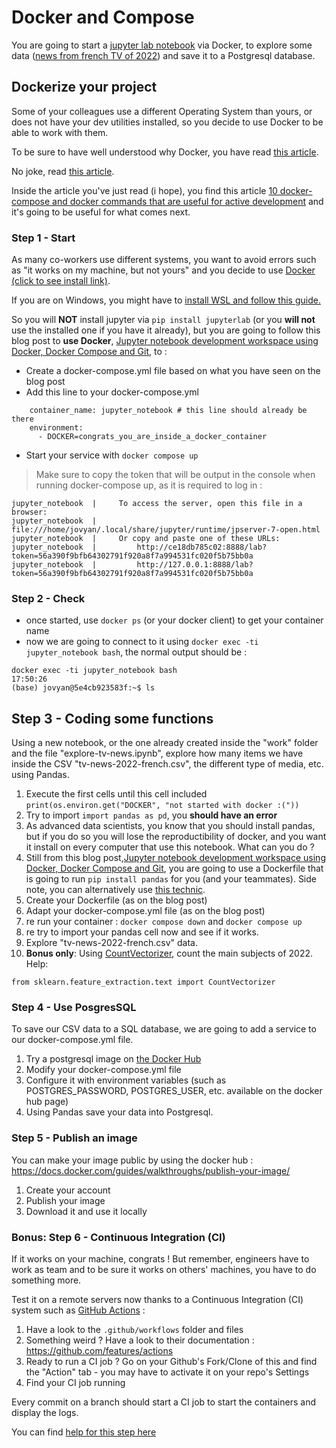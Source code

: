 # Docker and Compose 
You are going to start a [jupyter lab notebook](https://jupyter.org/install) via Docker, to explore some data ([news from french TV of 2022](https://github.com/polomarcus/television-news-analyser/blob/main/data-news-csv/year%3D2022/part-00000-d964c139-19ed-47cf-b389-49b1f624aa7c.c000.csv.gz)) and save it to a Postgresql database.


## Dockerize your project
Some of your colleagues use a different Operating System than yours, or does not have your dev utilities installed, so you decide to use Docker to be able to work with them.

To be sure to have well understood why Docker, you have read [this article](https://www.epauler.fr/article/simplify-your-tests-and-development-with-docker-and-docker-compose/).

No joke, read [this article](https://www.epauler.fr/article/simplify-your-tests-and-development-with-docker-and-docker-compose/).

Inside the article you've just read (i hope), you find this article [10 docker-compose and docker commands that are useful for active development](https://dev.to/aduranil/10-docker-compose-and-docker-commands-that-are-useful-for-active-development-22f9) and it's going to be useful for what comes next.

### Step 1 - Start
As many co-workers use different systems, you want to avoid errors such as "it works on my machine, but not yours" and you decide to use [Docker (click to see install link)](https://docs.docker.com/build/).

If you are on Windows, you might have to [install WSL and follow this guide.](https://forums.docker.com/t/an-unexpected-error-was-encountered-while-executing-a-wsl-command/137525/40)

So you will **NOT** install jupyter via `pip install jupyterlab` (or you **will not** use the installed one if you have it already), but you are going to follow this blog post to **use Docker**, [Jupyter notebook development workspace using Docker, Docker Compose and Git](https://nezhar.com/blog/jupyter-notebook-development-workspace-using-docker-and-git), to :

* Create a docker-compose.yml file based on what you have seen on the blog post
* Add this line to your docker-compose.yml
```
    container_name: jupyter_notebook # this line should already be there
    environment:
      - DOCKER=congrats_you_are_inside_a_docker_container
```
* Start your service with `docker compose up`

> Make sure to copy the token that will be output in the console when running docker-compose up, as it is required to log in :
```
jupyter_notebook  |     To access the server, open this file in a browser:
jupyter_notebook  |         file:///home/jovyan/.local/share/jupyter/runtime/jpserver-7-open.html
jupyter_notebook  |     Or copy and paste one of these URLs:
jupyter_notebook  |         http://ce18db785c02:8888/lab?token=56a390f9bfb64302791f920a8f7a994531fc020f5b75bb0a
jupyter_notebook  |         http://127.0.0.1:8888/lab?token=56a390f9bfb64302791f920a8f7a994531fc020f5b75bb0a
```

### Step 2 - Check
* once started, use `docker ps` (or your docker client) to get your container name
* now we are going to connect to it using `docker exec -ti jupyter_notebook bash`, the normal output should be :
```
docker exec -ti jupyter_notebook bash                                                                                                   17:50:26
(base) jovyan@5e4cb923583f:~$ ls
```

## Step 3 - Coding some functions
Using a new notebook, or the one already created inside the "work" folder and the file "explore-tv-news.ipynb", explore how many items we have inside the CSV "tv-news-2022-french.csv", the different type of media, etc. using Pandas.

1. Execute the first cells until this cell included `print(os.environ.get("DOCKER", "not started with docker :("))` 
2. Try to import `import pandas as pd`, you **should have an error**
3. As advanced data scientists, you know that you should install pandas, but if you do so you will lose the reproductibility of docker, and you want it install on every computer that use this notebook. What can you do ?
4. Still from this blog post,[Jupyter notebook development workspace using Docker, Docker Compose and Git](https://nezhar.com/blog/jupyter-notebook-development-workspace-using-docker-and-git), you are going to use a Dockerfile that is going to run `pip install pandas` for you (and your teammates). Side note, you can alternatively use [this technic](https://stackoverflow.com/a/54557047/3535853).
5. Create your Dockerfile (as on the blog post)
6. Adapt your docker-compose.yml file (as on the blog post)
7. re run your container : `docker compose down` and `docker compose up`
8. re try to import your pandas cell now and see if it works.
9. Explore "tv-news-2022-french.csv" data. 
10. **Bonus only**: Using [CountVectorizer](https://scikit-learn.org/stable/modules/generated/sklearn.feature_extraction.text.CountVectorizer.html), count the main subjects of 2022.
Help: 
```
from sklearn.feature_extraction.text import CountVectorizer
```

### Step 4 - Use PosgresSQL
To save our CSV data to a SQL database, we are going to add a service to our docker-compose.yml file.

1. Try a postgresql image on [the Docker Hub](https://hub.docker.com/_/postgres)
2. Modify your docker-compose.yml file
3. Configure it with environment variables (such as POSTGRES_PASSWORD, POSTGRES_USER, etc. available on the docker hub page)
4. Using Pandas save your data into Postgresql.

### Step 5 - Publish an image
You can make your image public by using the docker hub : https://docs.docker.com/guides/walkthroughs/publish-your-image/

1. Create your account
2. Publish your image
3. Download it and use it locally


### Bonus: Step 6 - Continuous Integration (CI)
If it works on your machine, congrats ! But remember, engineers have to work as team and to be sure it works on others' machines, you have to do something more.

Test it on a remote servers now thanks to a Continuous Integration (CI) system such as [GitHub Actions](https://github.com/features/actions) :

1. Have a look to the `.github/workflows` folder and files
2. Something weird ? Have a look to their documentation : https://github.com/features/actions
3. Ready to run a CI job ? Go on your Github's Fork/Clone of this and find the "Action" tab - you may have to activate it on your repo's Settings
4. Find your CI job running

Every commit on a branch should start a CI job to start the containers and display the logs.

You can find [help for this step here](https://github.com/polomarcus/tp/issues/2#issue-1669333101)
